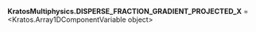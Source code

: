 **KratosMultiphysics.DISPERSE_FRACTION_GRADIENT_PROJECTED_X** =
<Kratos.Array1DComponentVariable object>


